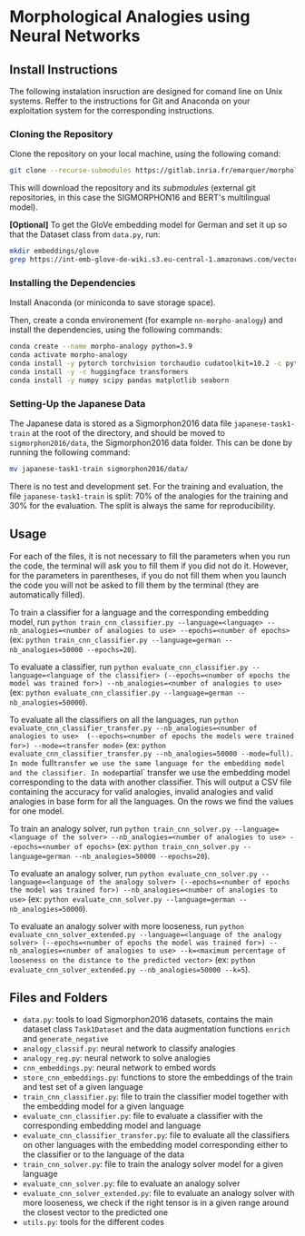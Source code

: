 # Morphological Analogies using Neural Networks



## Install Instructions
The following instalation insruction are designed for comand line on Unix systems. Reffer to the instructions for Git and Anaconda on your exploitation system for the corresponding instructions.

### Cloning the Repository
Clone the repository on your local machine, using the following comand:

```bash
git clone --recurse-submodules https://gitlab.inria.fr/emarquer/morphological-analogies-using-neural-networks
```
This will download the repository and its *submodules* (external git repositories, in this case the SIGMORPHON16 and BERT's multilingual model).

**[Optional]** To get the GloVe embedding model for German and set it up so that the Dataset class from `data.py`, run:
```bash
mkdir embeddings/glove
grep https://int-emb-glove-de-wiki.s3.eu-central-1.amazonaws.com/vectors.txt embeddings/glove/vectors.txt
```

### Installing the Dependencies

Install Anaconda (or miniconda to save storage space).

Then, create a conda environement (for example `nn-morpho-analogy`) and install the dependencies, using the following commands:

```bash
conda create --name morpho-analogy python=3.9
conda activate morpho-analogy
conda install -y pytorch torchvision torchaudio cudatoolkit=10.2 -c pytorch -c=conda-forge
conda install -y -c huggingface transformers
conda install -y numpy scipy pandas matplotlib seaborn
```

### Setting-Up the Japanese Data
The Japanese data is stored as a Sigmorphon2016 data file `japanese-task1-train` at the root of the directory, and should be moved to `sigmorphon2016/data`, the Sigmorphon2016 data folder. This can be done by running the following command:

```bash
mv japanese-task1-train sigmorphon2016/data/
```

There is no test and development set. For the training and evaluation, the file `japanese-task1-train` is split: 70\% of the analogies for the training and 30\% for the evaluation. The split is always the same for reproducibility.

## Usage
For each of the files, it is not necessary to fill the parameters when you run the code, the terminal will ask you to fill them if you did not do it. However, for the parameters in parentheses, if you do not fill them when you launch the code you will not be asked to fill them by the terminal (they are automatically filled).


To train a classifier for a language and the corresponding embedding model, run `python train_cnn_classifier.py --language=<language> --nb_analogies=<number of analogies to use> --epochs=<number of epochs>` (ex: `python train_cnn_classifier.py --language=german --nb_analogies=50000 --epochs=20`).

To evaluate a classifier, run `python evaluate_cnn_classifier.py --language=<language of the classifier> (--epochs=<number of epochs the model was trained for>) --nb_analogies=<number of analogies to use>` (ex: `python evaluate_cnn_classifier.py --language=german --nb_analogies=50000`).

To evaluate all the classifiers on all the languages, run `python evaluate_cnn_classifier_transfer.py --nb_analogies=<number of analogies to use>  (--epochs=<number of epochs the models were trained for>) --mode=<transfer mode>` (ex: `python evaluate_cnn_classifier_transfer.py --nb_analogies=50000 --mode=full). In mode `full` transfer we use the same language for the embedding model and the classifier. In mode `partial` transfer  we use the embedding model corresponding to the data with another classifier. This will output a CSV file containing the accuracy for valid analogies, invalid analogies and valid analogies in base form for all the languages. On the rows we find the values for one model.


To train an analogy solver, run `python train_cnn_solver.py --language=<language of the solver> --nb_analogies=<number of analogies to use> --epochs=<number of epochs>` (ex: `python train_cnn_solver.py --language=german --nb_analogies=50000 --epochs=20`).

To evaluate an analogy solver, run `python evaluate_cnn_solver.py --language=<language of the analogy solver> (--epochs=<number of epochs the model was trained for>) --nb_analogies=<number of analogies to use>` (ex: `python evaluate_cnn_solver.py --language=german --nb_analogies=50000`).

To evaluate an analogy solver with more looseness, run `python evaluate_cnn_solver_extended.py --language=<language of the analogy solver> (--epochs=<number of epochs the model was trained for>) --nb_analogies=<number of analogies to use> --k=<maximum percentage of looseness on the distance to the predicted vector>` (ex: `python evaluate_cnn_solver_extended.py --nb_analogies=50000 --k=5`).


## Files and Folders
- `data.py`: tools to load Sigmorphon2016 datasets, contains the main dataset class `Task1Dataset` and the data augmentation functions `enrich` and `generate_negative`
- `analogy_classif.py`: neural network to classify analogies
- `analogy_reg.py`: neural network to solve analogies
- `cnn_embeddings.py`: neural network to embed words 
- `store_cnn_embeddings.py`: functions to store the embeddings of the train and test set of a given language
- `train_cnn_classifier.py`: file to train the classifier model together with the embedding model for a given language
- `evaluate_cnn_classifier.py`: file to evaluate a classifier with the corresponding embedding model and language
- `evaluate_cnn_classifier_transfer.py`: file to evaluate all the classifiers on other languages with the embedding model corresponding either to the classifier or to the language of the data
- `train_cnn_solver.py`: file to train the analogy solver model for a given language
- `evaluate_cnn_solver.py`: file to evaluate an analogy solver
- `evaluate_cnn_solver_extended.py`: file to evaluate an analogy solver with more looseness, we check if the right tensor is in a given range around the closest vector to the predicted one
- `utils.py`: tools for the different codes
